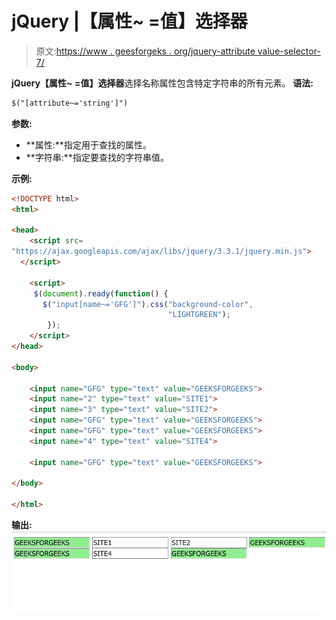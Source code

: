 # jQuery |【属性~ =值】选择器

> 原文:[https://www . geesforgeks . org/jquery-attribute value-selector-7/](https://www.geeksforgeeks.org/jquery-attributevalue-selector-7/)

**jQuery【属性~ =值】选择器**选择名称属性包含特定字符串的所有元素。
**语法:**

```html
$("[attribute~='string']")
```

**参数:**

*   **属性:**指定用于查找的属性。
*   **字符串:**指定要查找的字符串值。

**示例:**

```html
<!DOCTYPE html>
<html>

<head>
    <script src=
"https://ajax.googleapis.com/ajax/libs/jquery/3.3.1/jquery.min.js">
  </script>

    <script>
     $(document).ready(function() {
       $("input[name~='GFG']").css("background-color",
                                   "LIGHTGREEN");
        });
    </script>
</head>

<body>

    <input name="GFG" type="text" value="GEEKSFORGEEKS">
    <input name="2" type="text" value="SITE1">
    <input name="3" type="text" value="SITE2">
    <input name="GFG" type="text" value="GEEKSFORGEEKS">
    <input name="GFG" type="text" value="GEEKSFORGEEKS">
    <input name="4" type="text" value="SITE4">

    <input name="GFG" type="text" value="GEEKSFORGEEKS">

</body>

</html>
```

**输出:**
![](img/458e1b0db4a58801b904a305d9b352f2.png)